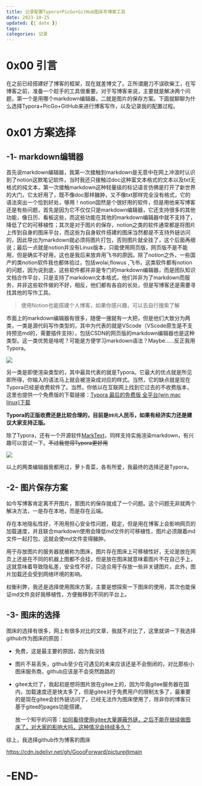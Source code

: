 ```yaml
---
title: 记录配置Typora+PicGo+GitHub图床写博客工具
date: 2023-10-25
updated: {{ date }}
tags: 
categories: 记录
---
```




# 0x00 引言

在之前已经搭建好了博客的框架，现在就差博文了。正所谓磨刀不误砍柴工，在写博客之前，准备一个趁手的工具很重要。对于写博客来说，主要就是解决两个问题，第一个是用哪个markdown编辑器，二就是图片的保存方案。下面就聊聊为什么选择Typora+PicGo+GitHub来进行博客写作，以及记录我的配置过程。



# 0x01 方案选择



## -1- markdown编辑器

首先说markdown编辑器，我第一次接触到markdown是无意中在网上冲浪时认识到了notion这款笔记软件，当时我还只接触过doc这种富文本格式的文本以及txt无格式的纯文本，第一次接触markdown这种轻量级的标记语言仿佛是打开了新世界的大门，它太好用了，既不像doc那样臃肿，又不像txt那样完全没有格式，它的语法突出一个恰到好处，够用！notion固然是个很好用的软件，但是用他来写博客还是有些问题，首先是因为它不仅仅只是markdown编辑器，它还支持很多的其他功能，像日历、看板这些，而这些功能在其他的markdown编辑器中就不支持了，降低了它的可移植性；其次是对于图片的保存，notion之类的软件通常都是将图片上传到自身的图床平台，而这些为自身软件搭建的图床当然都是不支持外链访问的，因此导出为markdown就必须将图片打包，否则图片就全挂了，这个后面再细说；最后一点就是notion并没有Linux版本，只能使用网页版，网页版不是不能用，但是确实不好用，这也是我后来放弃用飞书的原因。除了notion之外，一些国产的类notion软件我也都体验过，包括wolai,flowus ,飞书，这类软件都有notion的问题，因为说到底，这些软件都并非是专门的markdown编辑器，而是团队知识文档合作平台，只是支持了markdown文本格式，他们并非为了markdown而服务，并非这些软件做的不好，相反，他们都有各自的长处，但是写博客还是需要寻找其他的写作工具。

>使用Notion也能搭建个人博客，如果你感兴趣，可以去自行搜索了解



市面上的markdown编辑器有很多，随便一搜就有一大把，但是他们大致分为两类，一类是源代码写作类型的，其中为代表的就是VScode（VScode原生是不支持预览md的，需要插件支持），包括CSDN的网页版的markdown编辑器也是这种类型。这一类优势是啥呢？可能是方便学习markdown语法？Maybe......反正我用Typora。

![](https://gcore.jsdelivr.net/gh/GoooForward/picture@main/note-image/202310251506592.png)

另一类是即使渲染类型的，其中最具代表的就是Typora。它最大的优点就是所见即所得，你输入的语法马上就会被渲染成对应的样式。当然，它的缺点就是现在Typora已经是收费软件了。当然，你依以在互联网上找到它过去的不收费版本，这里也提供一个免费版的下载链接：[Typora 最后的免费版 全平台(win mac linux)下载](https://babudiu.com/archives/typora)

**Typora的正版收费还是比较合理的，目前是`89元`人民币，如果有经济实力还是建议大家支持正版。**

除了Typora，还有一个开源软件[MarkText](https://github.com/marktext/marktext)，同样支持实施渲染markdown，有兴趣可以尝试一下。~~不过我觉得Typora更好用~~

![](https://gcore.jsdelivr.net/gh/GoooForward/picture@main/note-image/202310251509098.png)

以上的两类编辑器我都用过，萝卜青菜，各有所爱，我最终的选择还是Typora。



## -2- 图片保存方案

如今写博客肯定离不开图片，那图片的保存就成了一个问题。这个问题无非就两个解决方法，一是存在本地，而是存在云端。

存在本地隐私性好，不用用担心安全性问题，稳定，但是用在博客上会影响网页的加载速度，并且联合markdown使用会降低md文件的可移植性，图片必须跟着md文件一起打包，这就会使md文件变得臃肿。

用于存放图片的服务器就被称为图床，图片存在图床上可移植性好，无论是放在网页上还是在不同的机器上图都不会挂，但是放在图床就意味着图片不在自己手上，这就意味着导致隐私差，安全性不好，只适合用于存放一些非关键图片。此外，图片加载还会受到网络环境的影响。

权衡利弊，我还是选择使用图床方案，主要是想探索一下图床的使用，其次也能保证md文件良好我移植性，方便搬移到不同的平台上。



## -3- 图床的选择

图床的选择有很多，网上有很多对比的文章，我就不对比了，这里就讲一下我选择github作为图床的原因：

* 免费，这是最主要的原因，因为我没钱

* 图片不易丢失，github至少在可遇见的未来应该还是不会倒闭的，对比那些小图床服务商，github应该是不会突然跑路的

* gitee太烂了，我起初是想将图片放在gitee上的，因为毕竟gitee服务器在国内，加载速度还是快太多了，但是gitee对于免费用户的限制太多了，最重要的是现在gitee会封外链访问了，已经无法作为图床使用了，除非你的博客只基于gitee的pages功能搭建。

  放一个知乎的问答：[如何看待使用gitee大量屏蔽外链，之后不能在继续做图床了，对大家的影响大吗，这种情况会持续多久？](https://www.zhihu.com/question/524089317)

综上，我选择github作为博客的图床



https://cdn.jsdelivr.net/gh/GoooForward/picture@main



# -END-
